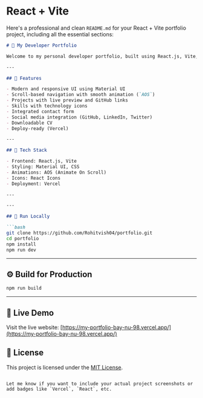 # React + Vite
Here's a professional and clean `README.md` for your React + Vite portfolio project, including all the essential sections:

```markdown
# 🚀 My Developer Portfolio

Welcome to my personal developer portfolio, built using React.js, Vite, and Material UI. This project showcases my skills, projects, and contact details in a responsive and elegant layout.

---

## 🌟 Features

- Modern and responsive UI using Material UI
- Scroll-based navigation with smooth animation (`AOS`)
- Projects with live preview and GitHub links
- Skills with technology icons
- Integrated contact form
- Social media integration (GitHub, LinkedIn, Twitter)
- Downloadable CV
- Deploy-ready (Vercel)

---

## 🧰 Tech Stack

- Frontend: React.js, Vite
- Styling: Material UI, CSS
- Animations: AOS (Animate On Scroll)
- Icons: React Icons
- Deployment: Vercel

---

---

## 🧪 Run Locally

```bash
git clone https://github.com/Rohitvish04/portfolio.git
cd portfolio
npm install
npm run dev
````

---
## ⚙️ Build for Production

```bash
npm run build
```
---

## 🔗 Live Demo

Visit the live website: [https://my-portfolio-bay-nu-98.vercel.app/](https://my-portfolio-bay-nu-98.vercel.app/)

## 📄 License

This project is licensed under the [MIT License](LICENSE).

```

Let me know if you want to include your actual project screenshots or add badges like `Vercel`, `React`, etc.
```
